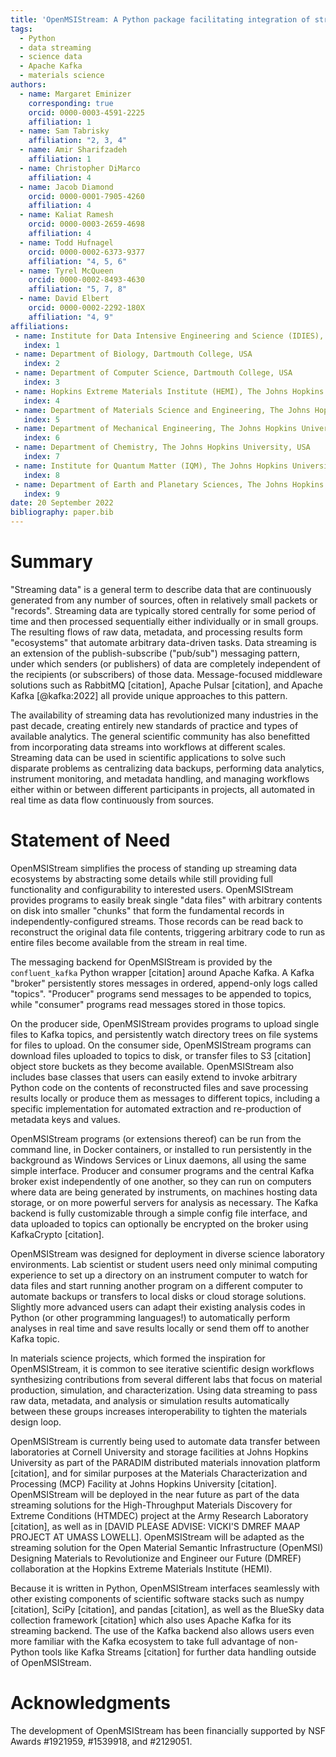 ```yaml
---
title: 'OpenMSIStream: A Python package facilitating integration of streaming data into diverse laboratory environments'
tags:
  - Python
  - data streaming
  - science data
  - Apache Kafka
  - materials science
authors:
  - name: Margaret Eminizer
    corresponding: true
    orcid: 0000-0003-4591-2225
    affiliation: 1
  - name: Sam Tabrisky
    affiliation: "2, 3, 4"
  - name: Amir Sharifzadeh
    affiliation: 1
  - name: Christopher DiMarco
    affiliation: 4
  - name: Jacob Diamond
    orcid: 0000-0001-7905-4260
    affiliation: 4
  - name: Kaliat Ramesh
    orcid: 0000-0003-2659-4698
    affiliation: 4
  - name: Todd Hufnagel
    orcid: 0000-0002-6373-9377
    affiliation: "4, 5, 6"
  - name: Tyrel McQueen
    orcid: 0000-0002-8493-4630
    affiliation: "5, 7, 8"
  - name: David Elbert
    orcid: 0000-0002-2292-180X
    affiliation: "4, 9"
affiliations:
 - name: Institute for Data Intensive Engineering and Science (IDIES), The Johns Hopkins University, USA
   index: 1
 - name: Department of Biology, Dartmouth College, USA
   index: 2
 - name: Department of Computer Science, Dartmouth College, USA
   index: 3
 - name: Hopkins Extreme Materials Institute (HEMI), The Johns Hopkins University, USA
   index: 4
 - name: Department of Materials Science and Engineering, The Johns Hopkins University, USA
   index: 5
 - name: Department of Mechanical Engineering, The Johns Hopkins University, USA
   index: 6
 - name: Department of Chemistry, The Johns Hopkins University, USA
   index: 7
 - name: Institute for Quantum Matter (IQM), The Johns Hopkins University, USA
   index: 8
 - name: Department of Earth and Planetary Sciences, The Johns Hopkins University, USA
   index: 9
date: 20 September 2022
bibliography: paper.bib
---
```


# Summary

"Streaming data" is a general term to describe data that are continuously generated from any number of sources, often in relatively small packets or "records". Streaming data are typically stored centrally for some period of time and then processed sequentially either individually or in small groups. The resulting flows of raw data, metadata, and processing results form "ecosystems" that automate arbitrary data-driven tasks. Data streaming is an extension of the publish-subscribe ("pub/sub") messaging pattern, under which senders (or publishers) of data are completely independent of the recipients (or subscribers) of those data. Message-focused middleware solutions such as RabbitMQ [citation], Apache Pulsar [citation], and Apache Kafka [@kafka:2022] all provide unique approaches to this pattern.

The availability of streaming data has revolutionized many industries in the past decade, creating entirely new standards of practice and types of available analytics. The general scientific community has also benefitted from incorporating data streams into workflows at different scales. Streaming data can be used in scientific applications to solve such disparate problems as centralizing data backups, performing data analytics, instrument monitoring, and metadata handling, and managing workflows either within or between different participants in projects, all automated in real time as data flow continuously from sources.

# Statement of Need

OpenMSIStream simplifies the process of standing up streaming data ecosystems by abstracting some details while still providing full functionality and configurability to interested users. OpenMSIStream provides programs to easily break single "data files" with arbitrary contents on disk into smaller "chunks" that form the fundamental records in independently-configured streams. Those records can be read back to reconstruct the original data file contents, triggering arbitrary code to run as entire files become available from the stream in real time. 

The messaging backend for OpenMSIStream is provided by the $\texttt{confluent_kafka}$ Python wrapper [citation] around Apache Kafka. A Kafka "broker" persistently stores messages in ordered, append-only logs called "topics". "Producer" programs send messages to be appended to topics, while "consumer" programs read messages stored in those topics. 

On the producer side, OpenMSIStream provides programs to upload single files to Kafka topics, and persistently watch directory trees on file systems for files to upload. On the consumer side, OpenMSIStream programs can download files uploaded to topics to disk, or transfer files to S3 [citation] object store buckets as they become available. OpenMSIStream also includes base classes that users can easily extend to invoke arbitrary Python code on the contents of reconstructed files and save processing results locally or produce them as messages to different topics, including a specific implementation for automated extraction and re-production of metadata keys and values.

OpenMSIStream programs (or extensions thereof) can be run from the command line, in Docker containers, or installed to run persistently in the background as Windows Services or Linux daemons, all using the same simple interface. Producer and consumer programs and the central Kafka broker exist independently of one another, so they can run on computers where data are being generated by instruments, on machines hosting data storage, or on more powerful servers for analysis as necessary. The Kafka backend is fully customizable through a simple config file interface, and data uploaded to topics can optionally be encrypted on the broker using KafkaCrypto [citation].

OpenMSIStream was designed for deployment in diverse science laboratory environments. Lab scientist or student users need only minimal computing experience to set up a directory on an instrument computer to watch for data files and start running another program on a different computer to automate backups or transfers to local disks or cloud storage solutions. Slightly more advanced users can adapt their existing analysis codes in Python (or other programming languages!) to automatically perform analyses in real time and save results locally or send them off to another Kafka topic.

In materials science projects, which formed the inspiration for OpenMSIStream, it is common to see iterative scientific design workflows synthesizing contributions from several different labs that focus on material production, simulation, and characterization. Using data streaming to pass raw data, metadata, and analysis or simulation results automatically between these groups increases interoperability to tighten the materials design loop. 

OpenMSIStream is currently being used to automate data transfer between laboratories at Cornell University and storage facilities at Johns Hopkins University as part of the PARADIM distributed materials innovation platform [citation], and for similar purposes at the Materials Characterization and Processing (MCP) Facility at Johns Hopkins University [citation]. OpenMSIStream will be deployed in the near future as part of the data streaming solutions for the High-Throughput Materials Discovery for Extreme Conditions (HTMDEC) project at the Army Research Laboratory [citation], as well as in [DAVID PLEASE ADVISE: VICKI'S DMREF MAAP PROJECT AT UMASS LOWELL]. OpenMSIStream will be adapted as the streaming solution for the Open Material Semantic Infrastructure (OpenMSI) Designing Materials to Revolutionize and Engineer our Future (DMREF) collaboration at the Hopkins Extreme Materials Institute (HEMI).

Because it is written in Python, OpenMSIStream interfaces seamlessly with other existing components of scientific software stacks such as 
numpy [citation], SciPy [citation], and pandas [citation], as well as the BlueSky data collection framework [citation] which also uses Apache Kafka for its streaming backend. The use of the Kafka backend also allows users even more familiar with the Kafka ecosystem to take full advantage of non-Python tools like Kafka Streams [citation] for further data handling outside of OpenMSIStream.

# Acknowledgments

The development of OpenMSIStream has been financially supported by NSF Awards #1921959, #1539918, and #2129051.
